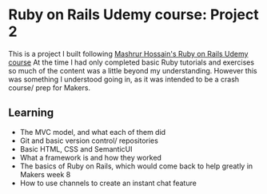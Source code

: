 # Ruby on Rails Udemy course: Project 2
This is a project I built following [Mashrur Hossain's Ruby on Rails Udemy course](https://www.udemy.com/course/the-complete-ruby-on-rails-developer-course/)
At the time I had only completed basic Ruby tutorials and exercises so much of the content was a little beyond my understanding. 
However this was something I understood going in, as it was intended to be a crash course/ prep for Makers.

Learning
-----
* The MVC model, and what each of them did
* Git and basic version control/ repositories
* Basic HTML, CSS and SemanticUI
* What a framework is and how they worked
* The basics of Ruby on Rails, which would come back to help greatly in Makers week 8
* How to use channels to create an instant chat feature

